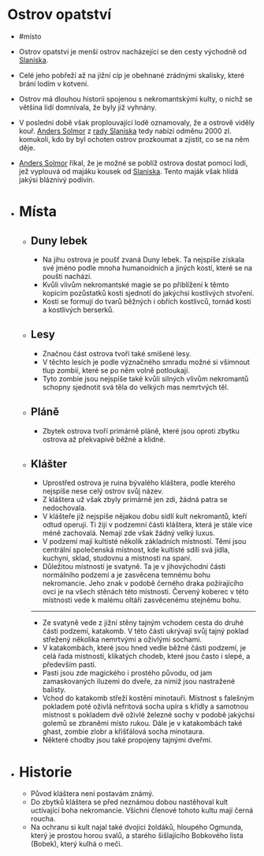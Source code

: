 # Ostrov opatství
- #místo
- Ostrov opatství je menší ostrov nacházející se den cesty východně od [Slaniska](Slaniska.md).
- Celé jeho pobřeží až na jižní cíp je obehnané zrádnými skalisky, které brání lodím v kotvení.
- Ostrov má dlouhou historii spojenou s nekromantskými kulty, o nichž se většina lidí domnívala, že byly již vyhnány.
- V poslední době však proplouvající lodě oznamovaly, že a ostrově viděly kouř. [Anders Solmor](Anders_Solmor.md) z [rady Slaniska](Slanisko.md#rada-slaniska) tedy nabízí odměnu 2000 zl. komukoli, kdo by byl ochoten ostrov prozkoumat a zjistit, co se na něm děje.
- [Anders Solmor](Anders_Solmor.md) říkal, že je možné se poblíž ostrova dostat pomocí lodi, jež vyplouvá od majáku kousek od [Slaniska](Slanisko.md). Tento maják však hlídá jakýsi bláznivý podivín.

- # Místa
	- ## Duny lebek
		- Na jihu ostrova je poušť zvaná Duny lebek. Ta nejspíše získala své jméno podle mnoha humanoidních a jiných kostí, které se na poušti nachází.
		- Kvůli vlivům nekromantské magie se po přiblížení k těmto kopicím pozůstatků kosti sjednotí do jakýchsi kostlivých stvoření.
		- Kosti se formují do tvarů běžných i obřích kostlivců, tornád kostí a kostlivých berserků.
	- ## Lesy
		- Značnou část ostrova tvoří také smíšené lesy.
		- V těchto lesích je podle význačného smradu možné si všimnout tlup zombií, které se po něm volně potloukají.
		- Tyto zombie jsou nejspíše také kvůli silných vlivům nekromantů schopny sjednotit svá těla do velkých mas nemrtvých těl.
	- ## Pláně
		- Zbytek ostrova tvoří primárně pláně, které jsou oproti zbytku ostrova až překvapivě běžné a klidné.
	- ## Klášter
		- Uprostřed ostrova je ruina bývalého kláštera, podle kterého nejspíše nese celý ostrov svůj název.
		- Z kláštera už však zbyly primárně jen zdi, žádná patra se nedochovala.
		- V klášteře již nejspíše nějakou dobu sídlí kult nekromantů, kteří odtud operují. Ti žijí v podzemní části kláštera, která je stále více méně zachovalá. Nemají zde však žádný velký luxus.
		- V podzemí mají kultisté několik základních místností. Těmi jsou centrální společenská místnost, kde kultisté sdílí svá jídla, kuchyni, sklad, studovnu a místnosti na spaní.
		- Důležitou místností je svatyně. Ta je v jihovýchodní části normálního podzemí a je zasvěcena temnému bohu nekromancie. Jeho znak v podobě černého draka požírajícího ovci je na všech stěnách této místnosti. Červený koberec v této místnosti vede k malému oltáři zasvěcenému stejnému bohu.
		- ---
		- Ze svatyně vede z jižní stěny tajným vchodem cesta do druhé části podzemí, katakomb. V této části ukrývají svůj tajný poklad střežený několika nemrtvými a oživlými sochami.
		- V katakombách, které jsou hned vedle běžné části podzemí, je celá řada místností, klikatých chodeb, které jsou často i slepé, a především pastí.
		- Pasti jsou zde magického i prostého původu, od jam zamaskovaných iluzemi do dveře, za nimiž jsou nastražené balisty.
		- Vchod do katakomb střeží kostění minotauři. Místnost s falešným pokladem poté oživlá nefritová socha upíra s křídly a samotnou místnost s pokladem dvě oživlé železné sochy v podobě jakýchsi golemů se zbraněmi místo rukou. Dále je v katakombách také ghast, zombie zlobr a křišťálová socha minotaura.
		- Některé chodby jsou také propojeny tajnými dveřmi.

- # Historie
	- Původ kláštera není postavám známý.
	- Do zbytků kláštera se před neznámou dobou nastěhoval kult uctívající boha nekromancie. Všichni členové tohoto kultu mají černá roucha.
	- Na ochranu si kult najal také dvojici žoldáků, hloupého Ogmunda, který je prostou horou svalů, a starého šišlajícího Bobkového lista (Bobek), který kulhá o meči.